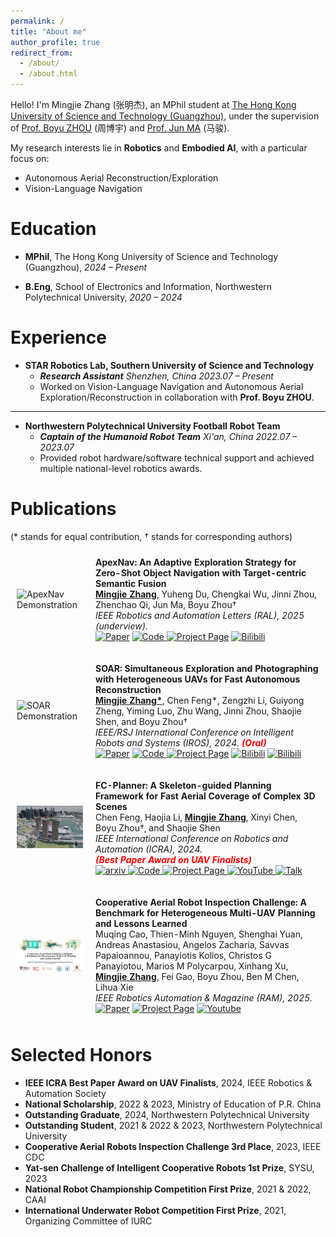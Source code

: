 ```yaml
---
permalink: /
title: "About me"
author_profile: true
redirect_from: 
  - /about/
  - /about.html
---
```

<a id="about"></a>

Hello! I'm Mingjie Zhang (张明杰), an MPhil student at [The Hong Kong University of Science and Technology (Guangzhou)](https://www.hkust-gz.edu.cn/), under the supervision of [Prof. Boyu ZHOU](https://sysu-star.com/) (周博宇) and [Prof. Jun MA](https://personal.hkust-gz.edu.cn/junma/people-page.html) (马骏).

My research interests lie in **Robotics** and **Embodied AI**, with a particular focus on:  
- Autonomous Aerial Reconstruction/Exploration  
- Vision-Language Navigation  


Education
======

- **MPhil**, The Hong Kong University of Science and Technology (Guangzhou), 
  *2024 – Present*  

- **B.Eng**, School of Electronics and Information, Northwestern Polytechnical University,
  *2020 – 2024*  

Experience
======

- **STAR Robotics Lab, Southern University of Science and Technology**
  - ***Research Assistant** Shenzhen, China*  *2023.07 – Present*
  - Worked on Vision-Language Navigation and Autonomous Aerial Exploration/Reconstruction in collaboration with **Prof. Boyu ZHOU**.

---

- **Northwestern Polytechnical University Football Robot Team**  
  - ***Captain of the Humanoid Robot Team** Xi'an, China*  *2022.07 – 2023.07*
  - Provided robot hardware/software technical support and achieved multiple national-level robotics awards.

Publications
======
<a id="publications"></a>


<html>
    (* stands for equal contribution, † stands for corresponding authors)
    <table style="width:100%;border:0px;border-spacing:0px;border-collapse:separate;margin-right:auto;margin-left:auto;">
        <tr onmouseout="nightsight_stop()" onmouseover="nightsight_start()">
            <td style="padding:10px;width:25%;vertical-align:middle;border-left-style:none;border-bottom-style:none;border-top-style:none;border-right-style:none">
              <img src="../images/apexnav_demo.gif" alt="ApexNav Demonstration" style="border-style: none" >
            </td>
            <td style="padding:10px;width:75%;vertical-align:middle;border-left-style:none;border-bottom-style:none;border-top-style:none;border-right-style:none">
                <papertitle><strong>ApexNav: An Adaptive Exploration Strategy for Zero-Shot Object Navigation with Target-centric Semantic Fusion</strong>
                </papertitle>
                <br>
                <strong><u>Mingjie Zhang</u></strong>, Yuheng Du, Chengkai Wu, Jinni Zhou, Zhenchao Qi, Jun Ma, Boyu Zhou†
                <br>
                <em>IEEE Robotics and Automation Letters (RAL), 2025 (underview). </em><br>
                <a href="https://arxiv.org/abs/2504.14478"><img alt="Paper" src="https://img.shields.io/badge/Paper-arXiv-red"/></a>
                <a href="https://github.com/Robotics-STAR-Lab/ApexNav">
                    <img alt="Code" src="https://img.shields.io/github/stars/Robotics-STAR-Lab/ApexNav" />
                </a>
                <a href='https://robotics-star.com/ApexNav'><img src='https://img.shields.io/badge/Project_Page-ApexNav-green' alt='Project Page'></a>
                <a href="https://www.bilibili.com/video/BV1tJVgz4EJT"><img alt="Bilibili" src="https://img.shields.io/badge/Video-Bilibili-blue"/></a>
                <br>
            </td>
        </tr>
    </table>
    <table style="width:100%;border:0px;border-spacing:0px;border-collapse:separate;margin-right:auto;margin-left:auto;">
        <tr onmouseout="nightsight_stop()" onmouseover="nightsight_start()">
            <td style="padding:10px;width:25%;vertical-align:middle;border-left-style:none;border-bottom-style:none;border-top-style:none;border-right-style:none">
              <img src="../images/pisa.gif" alt="SOAR Demonstration" style="border-style: none" >
            </td>
            <td style="padding:10px;width:75%;vertical-align:middle;border-left-style:none;border-bottom-style:none;border-top-style:none;border-right-style:none">
                <papertitle><strong>SOAR: Simultaneous Exploration and Photographing with Heterogeneous UAVs for Fast Autonomous Reconstruction</strong>
                </papertitle>
                <br>
                <strong><u>Mingjie Zhang*</u></strong>, Chen Feng*, Zengzhi Li, Guiyong Zheng, Yiming Luo, Zhu Wang, Jinni Zhou, Shaojie Shen, and Boyu Zhou†
                <br>
                <em>IEEE/RSJ International Conference on Intelligent Robots and Systems (IROS), 2024. <strong><font color="red">(Oral)</font></strong> </em><br>
                <a href="https://arxiv.org/abs/2409.02738"><img alt="Paper" src="https://img.shields.io/badge/Paper-arXiv-red"/></a>
                <a href="https://github.com/Robotics-STAR-Lab/SOAR">
                    <img alt="Code" src="https://img.shields.io/github/stars/Robotics-STAR-Lab/SOAR" />
                </a>
                <a href='https://robotics-star.com/SOAR/'><img src='https://img.shields.io/badge/Project_Page-SOAR-green' alt='Project Page'></a>
                <a href="https://www.bilibili.com/video/BV1G1421Q79m"><img alt="Bilibili" src="https://img.shields.io/badge/Video-Bilibili-blue"/></a>
                <a href="https://www.bilibili.com/video/BV1wEyHYjEAq"><img alt="Bilibili" src="https://img.shields.io/badge/Talk-Bilibili-purple"/></a>
                <br>
            </td>
        </tr>
    </table>
    <table style="width:100%;border:0px;border-spacing:0px;border-collapse:separate;margin-right:auto;margin-left:auto;">
        <tr onmouseout="nightsight_stop()" onmouseover="nightsight_start()">
            <td style="padding:10px;width:25%;vertical-align:middle;border-left-style:none;border-bottom-style:none;border-top-style:none;border-right-style:none">
              <img src="../images/fc.gif" alt="FC-Planner Demonstration" style="border-style: none" >
            </td>
            <td style="padding:10px;width:75%;vertical-align:middle;border-left-style:none;border-bottom-style:none;border-top-style:none;border-right-style:none">
                <papertitle><strong>FC-Planner: A Skeleton-guided Planning Framework for Fast Aerial Coverage of Complex 3D Scenes</strong>
                </papertitle>
                <br>
                Chen Feng, Haojia Li, <strong><u>Mingjie Zhang</u></strong>, Xinyi Chen, Boyu Zhou†, and Shaojie Shen
                <br>
                <em>IEEE International Conference on Robotics and Automation (ICRA), 2024. 
                <br>
                <strong><font color="red">(Best Paper Award on UAV Finalists)</font></strong></em><br>
                <a href='https://arxiv.org/pdf/2309.13882.pdf'>
                    <img src='https://img.shields.io/badge/arXiv-arXiv-red' alt='arxiv'>
                </a>
                <a href="https://github.com/HKUST-Aerial-Robotics/FC-Planner">
                    <img alt="Code" src="https://img.shields.io/github/stars/HKUST-Aerial-Robotics/FC-Planner" />
                </a>
                <a href='https://hkust-aerial-robotics.github.io/FC-Planner/'>
                    <img src='https://img.shields.io/badge/Project_Page-FC_Planner-green' alt='Project Page'>
                </a>
                <a href="https://www.youtube.com/watch?v=U-X4OddXI88">
                    <img alt="YouTube" src="https://img.shields.io/badge/Video-YouTube-blue"/>
                </a>
                <a href="https://www.bilibili.com/video/BV1Fr421j7oC/?spm_id_from=333.999.0.0&vd_source=0af61c122e5e37c944053b57e313025a">
                    <img alt="Talk" src="https://img.shields.io/badge/Talk-BiliBili-purple"/>
                </a>
                <br>
            </td>
        </tr>
    </table>
    <table style="width:100%;border:0px;border-spacing:0px;border-collapse:separate;margin-right:auto;margin-left:auto;">
        <tr onmouseout="nightsight_stop()" onmouseover="nightsight_start()">
            <td style="padding:10px;width:25%;vertical-align:middle;border-left-style:none;border-bottom-style:none;border-top-style:none;border-right-style:none">
              <img src="../images/CARIC.jpg" alt="CARIC Demonstration" style="border-style: none" >
            </td>
            <td style="padding:10px;width:75%;vertical-align:middle;border-left-style:none;border-bottom-style:none;border-top-style:none;border-right-style:none">
                <papertitle><strong>Cooperative Aerial Robot Inspection Challenge: A Benchmark for Heterogeneous Multi-UAV Planning and Lessons Learned</strong>
                </papertitle>
                <br>
                Muqing Cao, Thien-Minh Nguyen, Shenghai Yuan, Andreas Anastasiou, Angelos Zacharia, Savvas Papaioannou, Panayiotis Kolios, Christos G Panayiotou, Marios M Polycarpou, Xinhang Xu, <strong><u>Mingjie Zhang</u></strong>, Fei Gao, Boyu Zhou, Ben M Chen, Lihua Xie
                <br>
                <em>IEEE Robotics Automation & Magazine (RAM), 2025. </em><br>
                <a href="https://arxiv.org/abs/2501.06566"><img alt="Paper" src="https://img.shields.io/badge/Paper-arXiv-red"/></a>
                <a href='https://ntu-aris.github.io/caric/'><img src='https://img.shields.io/badge/Project_Page-CARIC-green' alt='Project Page'></a>
                <a href="https://www.youtube.com/watch?v=8u5hj2oZ-VY&t=66s"><img alt="Youtube" src="https://img.shields.io/badge/Video-YouTube-blue"/></a>
                <br>
            </td>
        </tr>
    </table>
</html>



Selected Honors
======
<a id="honors"></a>

* **IEEE ICRA Best Paper Award on UAV Finalists**, 2024, IEEE Robotics & Automation Society
* **National Scholarship**, 2022 & 2023, Ministry of Education of P.R. China
* **Outstanding Graduate**, 2024, Northwestern Polytechnical University
* **Outstanding Student**, 2021 & 2022 & 2023, Northwestern Polytechnical University
* **Cooperative Aerial Robots Inspection Challenge 3rd Place**, 2023, IEEE CDC
* **Yat-sen Challenge of Intelligent Cooperative Robots 1st Prize**, SYSU, 2023
* **National Robot Championship Competition First Prize**, 2021 & 2022, CAAI
* **International Underwater Robot Competition First Prize**, 2021, Organizing Committee of IURC

